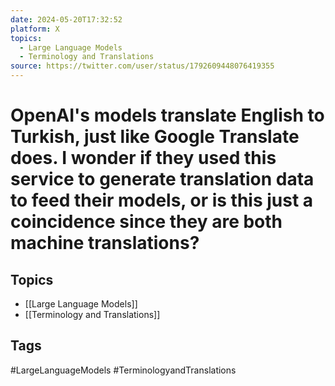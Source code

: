 ```yaml
---
date: 2024-05-20T17:32:52
platform: X
topics:
  - Large Language Models
  - Terminology and Translations
source: https://twitter.com/user/status/1792609448076419355
---
```

# OpenAI's models translate English to Turkish, just like Google Translate does. I wonder if they used this service to generate translation data to feed their models, or is this just a coincidence since they are both machine translations?

## Topics
- [[Large Language Models]]
- [[Terminology and Translations]]

## Tags
#LargeLanguageModels #TerminologyandTranslations